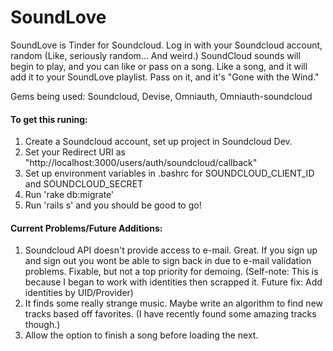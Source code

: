 # SoundLove
SoundLove is Tinder for Soundcloud. Log in with your Soundcloud account, random (Like, seriously random... And weird.) SoundCloud sounds will begin to play,
 and you can like or pass on a song. Like a song, and it will add it to your SoundLove playlist. Pass on it, and it's "Gone with the Wind."

Gems being used: Soundcloud, Devise, Omniauth, Omniauth-soundcloud

#### To get this runing:

1. Create a Soundcloud account, set up project in Soundcloud Dev.
2. Set your Redirect URI as "http://localhost:3000/users/auth/soundcloud/callback"
3. Set up environment variables in .bashrc for SOUNDCLOUD_CLIENT_ID and SOUNDCLOUD_SECRET
4. Run 'rake db:migrate'
5. Run 'rails s' and you should be good to go!

#### Current Problems/Future Additions:
1. Soundcloud API doesn't provide access to e-mail. Great. If you sign up and sign out you wont be able to sign back in due to e-mail validation problems. Fixable, but not a top priority for demoing. (Self-note: This is because I began to work with identities then scrapped it. Future fix: Add identities by UID/Provider)
2. It finds some really strange music. Maybe write an algorithm to find new tracks based off favorites. (I have recently found some amazing tracks though.)
3. Allow the option to finish a song before loading the next.